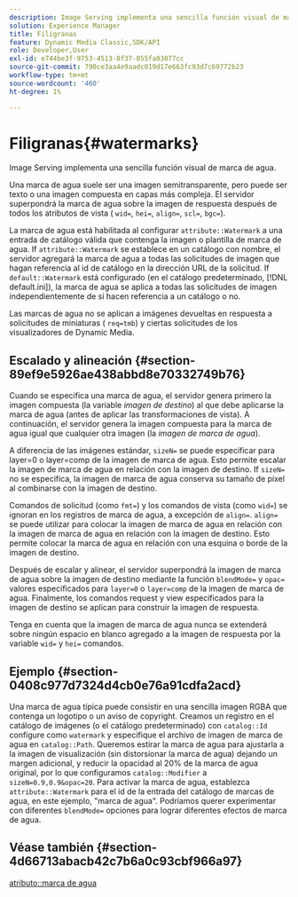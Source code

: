 ```yaml
---
description: Image Serving implementa una sencilla función visual de marca de agua.
solution: Experience Manager
title: Filigranas
feature: Dynamic Media Classic,SDK/API
role: Developer,User
exl-id: e744be3f-9753-4513-8f37-055fa03077cc
source-git-commit: 790ce3aa4e9aadc019d17e663fc93d7c69772b23
workflow-type: tm+mt
source-wordcount: '460'
ht-degree: 1%

---
```


# Filigranas{#watermarks}

Image Serving implementa una sencilla función visual de marca de agua.

Una marca de agua suele ser una imagen semitransparente, pero puede ser texto o una imagen compuesta en capas más compleja. El servidor superpondrá la marca de agua sobre la imagen de respuesta después de todos los atributos de vista ( `wid=`, `hei=`, `align=`, `scl=`, `bgc=`).

La marca de agua está habilitada al configurar `attribute::Watermark` a una entrada de catálogo válida que contenga la imagen o plantilla de marca de agua. If `attribute::Watermark` se establece en un catálogo con nombre, el servidor agregará la marca de agua a todas las solicitudes de imagen que hagan referencia al id de catálogo en la dirección URL de la solicitud. If `default::Watermark` está configurado (en el catálogo predeterminado, [!DNL default.ini]), la marca de agua se aplica a todas las solicitudes de imagen independientemente de si hacen referencia a un catálogo o no.

Las marcas de agua no se aplican a imágenes devueltas en respuesta a solicitudes de miniaturas ( `req=tmb`) y ciertas solicitudes de los visualizadores de Dynamic Media.

## Escalado y alineación {#section-89ef9e5926ae438abbd8e70332749b76}

Cuando se especifica una marca de agua, el servidor genera primero la imagen compuesta (la variable *imagen de destino*) al que debe aplicarse la marca de agua (antes de aplicar las transformaciones de vista). A continuación, el servidor genera la imagen compuesta para la marca de agua igual que cualquier otra imagen (la *imagen de marca de agua*).

A diferencia de las imágenes estándar, `sizeN=` se puede especificar para layer=0 o layer=comp de la imagen de marca de agua. Esto permite escalar la imagen de marca de agua en relación con la imagen de destino. If `sizeN=` no se especifica, la imagen de marca de agua conserva su tamaño de píxel al combinarse con la imagen de destino.

Comandos de solicitud (como `fmt=`) y los comandos de vista (como `wid=`) se ignoran en los registros de marca de agua, a excepción de `align=`. `align=` se puede utilizar para colocar la imagen de marca de agua en relación con la imagen de marca de agua en relación con la imagen de destino. Esto permite colocar la marca de agua en relación con una esquina o borde de la imagen de destino.

Después de escalar y alinear, el servidor superpondrá la imagen de marca de agua sobre la imagen de destino mediante la función `blendMode=` y `opac=` valores especificados para `layer=0` o `layer=comp` de la imagen de marca de agua. Finalmente, los comandos request y view especificados para la imagen de destino se aplican para construir la imagen de respuesta.

Tenga en cuenta que la imagen de marca de agua nunca se extenderá sobre ningún espacio en blanco agregado a la imagen de respuesta por la variable `wid=` y `hei=` comandos.

## Ejemplo {#section-0408c977d7324d4cb0e76a91cdfa2acd}

Una marca de agua típica puede consistir en una sencilla imagen RGBA que contenga un logotipo o un aviso de copyright. Creamos un registro en el catálogo de imágenes (o el catálogo predeterminado) con `catalog::Id` configure como `watermark` y especifique el archivo de imagen de marca de agua en `catalog::Path`. Queremos estirar la marca de agua para ajustarla a la imagen de visualización (sin distorsionar la marca de agua) dejando un margen adicional, y reducir la opacidad al 20% de la marca de agua original, por lo que configuramos `catalog::Modifier` a `sizeN=0.9,0.9&opac=20`. Para activar la marca de agua, establezca `attribute::Watermark` para el id de la entrada del catálogo de marcas de agua, en este ejemplo, &quot;marca de agua&quot;. Podríamos querer experimentar con diferentes `blendMode=` opciones para lograr diferentes efectos de marca de agua.

## Véase también {#section-4d66713abacb42c7b6a0c93cbf966a97}

[atributo::marca de agua](../../../../../is-api/image-catalog/image-serving-api-ref/c-image-catalog-reference/c-attributes-reference/r-watermark.md#reference-942b50acb2dd43a5ae498dc41ea9ac9b)

